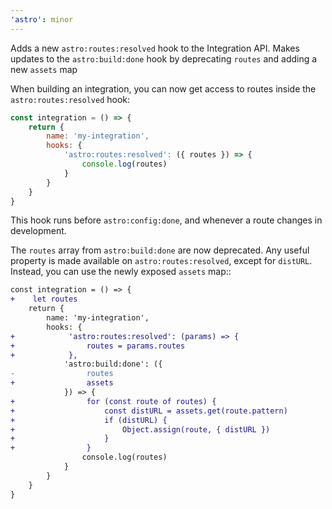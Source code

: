 ```yaml
---
'astro': minor
---
```


Adds a new `astro:routes:resolved` hook to the Integration API. Makes updates to the `astro:build:done` hook by deprecating `routes` and adding a new `assets` map

When building an integration, you can now get access to routes inside the `astro:routes:resolved` hook:

```js
const integration = () => {
    return {
        name: 'my-integration',
        hooks: {
            'astro:routes:resolved': ({ routes }) => {
                console.log(routes)
            }
        }
    }
}
```

This hook runs before `astro:config:done`, and whenever a route changes in development.

The `routes` array from `astro:build:done` are now deprecated. Any useful property is made available on `astro:routes:resolved`, except for `distURL`. Instead, you can use the newly exposed `assets` map::

```diff
const integration = () => {
+    let routes
    return {
        name: 'my-integration',
        hooks: {
+            'astro:routes:resolved': (params) => {
+                routes = params.routes
+            },
            'astro:build:done': ({
-                routes
+                assets
            }) => {
+                for (const route of routes) {
+                    const distURL = assets.get(route.pattern)
+                    if (distURL) {
+                        Object.assign(route, { distURL })
+                    }
+                }
                console.log(routes)
            }
        }
    }
}
```